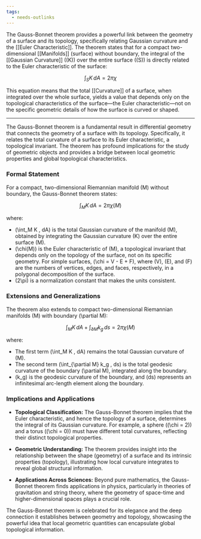 ```yaml
---
tags:
  - needs-outlinks
---
```


The Gauss-Bonnet theorem provides a powerful link between the geometry of a surface and its topology, specifically relating Gaussian curvature and the [[Euler Characteristic]]. The theorem states that for a compact two-dimensional [[Manifolds]] (surface) without boundary, the integral of the [[Gaussian Curvature]] (\(K\)) over the entire surface (\(S\)) is directly related to the Euler characteristic of the surface:

$$ \int_S K \, dA = 2\pi \chi $$

This equation means that the total [[Curvature]] of a surface, when integrated over the whole surface, yields a value that depends only on the topological characteristics of the surface—the Euler characteristic—not on the specific geometric details of how the surface is curved or shaped.

---

The Gauss-Bonnet theorem is a fundamental result in differential geometry that connects the geometry of a surface with its topology. Specifically, it relates the total curvature of a surface to its Euler characteristic, a topological invariant. The theorem has profound implications for the study of geometric objects and provides a bridge between local geometric properties and global topological characteristics.

### Formal Statement

For a compact, two-dimensional Riemannian manifold \(M\) without boundary, the Gauss-Bonnet theorem states:

$$
\int_M K \, dA = 2\pi \chi(M)
$$

where:
- \(\int_M K \, dA\) is the total Gaussian curvature of the manifold \(M\), obtained by integrating the Gaussian curvature \(K\) over the entire surface \(M\).
- \(\chi(M)\) is the Euler characteristic of \(M\), a topological invariant that depends only on the topology of the surface, not on its specific geometry. For simple surfaces, \(\chi = V - E + F\), where \(V\), \(E\), and \(F\) are the numbers of vertices, edges, and faces, respectively, in a polygonal decomposition of the surface.
- \(2\pi\) is a normalization constant that makes the units consistent.

### Extensions and Generalizations

The theorem also extends to compact two-dimensional Riemannian manifolds \(M\) with boundary \(\partial M\):

$$
\int_M K \, dA + \int_{\partial M} k_g \, ds = 2\pi \chi(M)
$$

where:
- The first term \(\int_M K \, dA\) remains the total Gaussian curvature of \(M\).
- The second term \(\int_{\partial M} k_g \, ds\) is the total geodesic curvature of the boundary \(\partial M\), integrated along the boundary.
- \(k_g\) is the geodesic curvature of the boundary, and \(ds\) represents an infinitesimal arc-length element along the boundary.

### Implications and Applications

- **Topological Classification:** The Gauss-Bonnet theorem implies that the Euler characteristic, and hence the topology of a surface, determines the integral of its Gaussian curvature. For example, a sphere (\(\chi = 2\)) and a torus (\(\chi = 0\)) must have different total curvatures, reflecting their distinct topological properties.
  
- **Geometric Understanding:** The theorem provides insight into the relationship between the shape (geometry) of a surface and its intrinsic properties (topology), illustrating how local curvature integrates to reveal global structural information.
  
- **Applications Across Sciences:** Beyond pure mathematics, the Gauss-Bonnet theorem finds applications in physics, particularly in theories of gravitation and string theory, where the geometry of space-time and higher-dimensional spaces plays a crucial role.

The Gauss-Bonnet theorem is celebrated for its elegance and the deep connection it establishes between geometry and topology, showcasing the powerful idea that local geometric quantities can encapsulate global topological information.